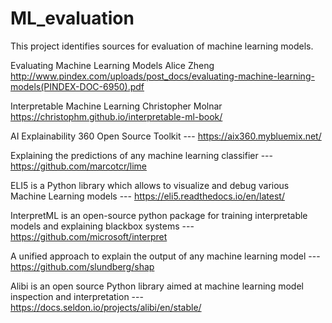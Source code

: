 # ML_evaluation

This project identifies sources for evaluation of machine learning models.

Evaluating Machine Learning Models Alice Zheng
http://www.pindex.com/uploads/post_docs/evaluating-machine-learning-models(PINDEX-DOC-6950).pdf

Interpretable Machine Learning Christopher Molnar
https://christophm.github.io/interpretable-ml-book/

AI Explainability 360 Open Source Toolkit --- https://aix360.mybluemix.net/

Explaining the predictions of any machine learning classifier --- https://github.com/marcotcr/lime

ELI5 is a Python library which allows to visualize and debug various Machine Learning models --- https://eli5.readthedocs.io/en/latest/

InterpretML is an open-source python package for training interpretable models and explaining blackbox systems --- https://github.com/microsoft/interpret

A unified approach to explain the output of any machine learning model --- https://github.com/slundberg/shap

Alibi is an open source Python library aimed at machine learning model inspection and interpretation --- https://docs.seldon.io/projects/alibi/en/stable/
